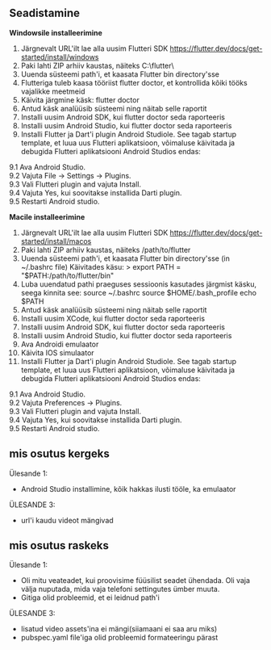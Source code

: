 ## Seadistamine
<b>Windowsile installeerimine</b>

1. Järgnevalt URL'ilt lae alla uusim Flutteri SDK
https://flutter.dev/docs/get-started/install/windows 
2. Paki lahti ZIP arhiiv kaustas, näiteks C:\flutter\
3. Uuenda süsteemi path'i, et kaasata Flutter bin directory'sse
4. Flutteriga tuleb kaasa tööriist flutter doctor, et kontrollida kõiki tööks vajalikke meetmeid
5. Käivita järgmine käsk: flutter doctor
6. Antud käsk analüüsib süsteemi ning näitab selle raportit
7. Installi uusim Android SDK, kui flutter doctor seda raporteeris
8. Installi uusim Android Studio, kui flutter doctor seda raporteeris
9. Installi Flutter ja Dart'i plugin Android Studiole. See tagab startup template, et luua uus Flutteri aplikatsioon, võimaluse käivitada ja debugida Flutteri aplikatsiooni Android Studios endas: 

9.1 Ava Android Studio.<br>
9.2 Vajuta File → Settings → Plugins.<br>
9.3 Vali Flutteri plugin and vajuta Install.<br>
9.4 Vajuta Yes, kui soovitakse installida Darti plugin.<br>
9.5 Restarti Android studio.

<b>Macile installeerimine</b>

1. Järgnevalt URL'ilt lae alla uusim Flutteri SDK
https://flutter.dev/docs/get-started/install/macos
2. Paki lahti ZIP arhiiv kaustas, näiteks /path/to/flutter
3. Uuenda süsteemi path'i, et kaasata Flutter bin directory'sse (in ~/.bashrc file)
Käivitades käsu: > export PATH = "$PATH:/path/to/flutter/bin"
4. Luba uuendatud pathi praeguses sessioonis kasutades järgmist käsku, seega kinnita see: 
source ~/.bashrc
source $HOME/.bash_profile
echo $PATH
5. Antud käsk analüüsib süsteemi ning näitab selle raportit
6. Installi uusim XCode, kui flutter doctor seda raporteeris
7. Installi uusim Android SDK, kui flutter doctor seda raporteeris
8. Installi uusim Android Studio, kui flutter doctor seda raporteeris
9. Ava Androidi emulaator 
10. Käivita IOS simulaator
11. Installi Flutter ja Dart'i plugin Android Studiole. See tagab startup template, et luua uus Flutteri aplikatsioon, võimaluse käivitada ja debugida Flutteri aplikatsiooni Android Studios endas: 

9.1 Ava Android Studio.<br>
9.2 Vajuta Preferences -> Plugins.<br>
9.3 Vali Flutteri plugin and vajuta Install.<br>
9.4 Vajuta Yes, kui soovitakse installida Darti plugin.<br>
9.5 Restarti Android studio.


## mis osutus kergeks
Ülesande 1:
* Android Studio installimine, kõik hakkas ilusti tööle, ka emulaator

ÜLESANDE 3:
* url'i kaudu videot mängivad


## mis osutus raskeks
Ülesande 1:
* Oli mitu veateadet, kui proovisime füüsilist seadet ühendada. Oli vaja välja nuputada, mida vaja telefoni settingutes ümber muuta.
* Gitiga olid probleemid, et ei leidnud path'i

ÜLESANDE 3:
* lisatud video assets'ina ei mängi(siiamaani ei saa aru miks)
* pubspec.yaml file'iga olid probleemid formateeringu pärast



